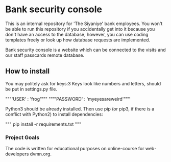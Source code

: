# Bank security console


This is an internal repository for 'The Siyaniye' bank employees. You won't be able to run this 
repository if you accidentally get into it because you don't have an access to the database, 
however, you can use coding templates freely or look up how database requests are implemented.

Bank security console is a website which can be connected to the visits and our staff passcards 
remote database.

## How to install


You may politely ask for keys:3 Keys look like numbers and letters, should be put in settings.py file.

"""'USER' : 'frog'"""
"""'PASSWORD' : 'myeyesareweird'"""

Python3 should be already installed. Then use pip (or pip3, if there is a conflict with Python2) 
to install dependencies:

"""
pip install -r requirements.txt
"""

### Project Goals 


The code is written for educational purposes on online-course for web-developers dvmn.org. 
